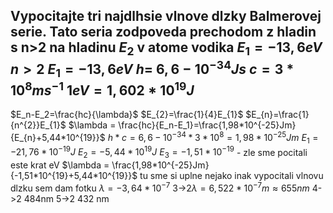 Vypocitajte tri najdlhsie vlnove dlzky Balmerovej serie. Tato seria zodpoveda prechodom z hladin s n>2 na hladinu $E_2$ v atome vodika $E_1=-13,6eV$
$n>2$
$E_1=-13,6eV$
$h=$ $6,6-10^{-34}Js$
$c= 3*10^{8}ms^{-1}$
$1eV=1,602*10^{19}J$
----
$E_n-E_2=\frac{hc}{\lambda}$
$E_{2}=\frac{1}{4}E_{1}$
$E_{n}=\frac{1}{n^{2}}E_{1}$
$\lambda = \frac{hc}{E_n-E_1}=\frac{1,98*10^{-25}Jm}{E_{n}+5,44*10^{19}}$
$h*c = 6,6-10^{-34}*3*10^{8}=1,98*10^{-25}Jm$
$E_1=-21,76*10^{-19}J$
$E_2=-5,44*10^{19}J$
$E_{3}=-1,51*10^{-19}$ - zle sme pocitali este  krat eV
$\lambda = \frac{1,98*10^{-25}Jm}{-1,51*10^{19}+5,44*10^{19}}$
tu sme si uplne nejako inak vypocitali vlnovu dlzku sem dam fotku
$\lambda =-3,64*10^{-7}$
3->2$\lambda = 6,522*10^{-7}m\approx 655nm$
4->2 484nm
5->2 432 nm